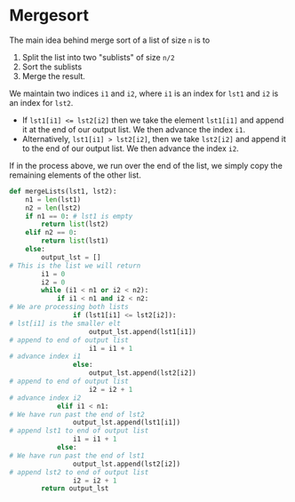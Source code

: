 # Mergesort

The main idea behind merge sort of a list of size `n` is to

1. Split the list into two "sublists" of size `n/2`
2. Sort the sublists
3. Merge the result.

We maintain two indices `i1` and `i2`,
where `i1` is an index for `lst1` and `i2` is an index for `lst2`.

- If `lst1[i1] <= lst2[i2]` then we take the element `lst1[i1]` and append it at the end of our output list. We then advance the index `i1`.
- Alternatively, `lst1[i1] > lst2[i2]`, then we take `lst2[i2]` and append it to the end of our output list. We then advance the index `i2`.

If in the process above, we run over the end of the list, we simply copy the remaining elements of the other list.

```python
def mergeLists(lst1, lst2):
    n1 = len(lst1)
    n2 = len(lst2)
    if n1 == 0: # lst1 is empty
        return list(lst2)
    elif n2 == 0:
        return list(lst1)
    else:
        output_lst = []
# This is the list we will return
        i1 = 0
        i2 = 0
        while (i1 < n1 or i2 < n2):
            if i1 < n1 and i2 < n2:
# We are processing both lists
                if (lst1[i1] <= lst2[i2]):
# lst[i1] is the smaller elt
                    output_lst.append(lst1[i1])
# append to end of output list
                    i1 = i1 + 1
# advance index i1
                else:
                    output_lst.append(lst2[i2])
# append to end of output list
                    i2 = i2 + 1
# advance index i2
            elif i1 < n1:
# We have run past the end of lst2
                output_lst.append(lst1[i1])
# append lst1 to end of output list
                i1 = i1 + 1
            else:
# We have run past the end of lst1
                output_lst.append(lst2[i2])
# append lst2 to end of output list
                i2 = i2 + 1
        return output_lst
```
